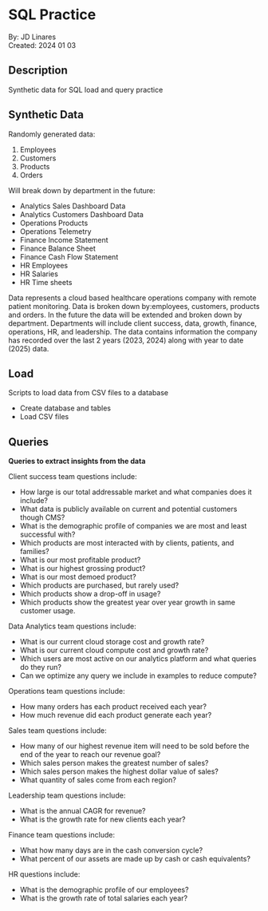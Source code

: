 # SQL Practice
By: JD Linares  
Created: 2024 01 03 


## Description
Synthetic data for SQL load and query practice


## Synthetic Data
Randomly generated data: 
1. Employees
2. Customers
3. Products
4. Orders

Will break down by department in the future: 
- Analytics Sales Dashboard Data
- Analytics Customers Dashboard Data
- Operations Products
- Operations Telemetry
- Finance Income Statement
- Finance Balance Sheet
- Finance Cash Flow Statement
- HR Employees
- HR Salaries
- HR Time sheets

Data represents a cloud based healthcare operations company with remote patient monitoring. Data is broken down by:employees, customers, products and orders. In the future the data will be extended and broken down by department. Departments will include client success, data, growth, finance, operations, HR, and leadership. The data contains information the company has recorded over the last 2 years (2023, 2024) along with year to date (2025) data.


## Load
Scripts to load data from CSV files to a database
- Create database and tables
- Load CSV files


## Queries

**Queries to extract insights from the data** 

Client success team questions include: 
- How large is our total addressable market and what companies does it include?
- What data is publicly available on current and potential customers though CMS?
- What is the demographic profile of companies we are most and least successful with?
- Which products are most interacted with by clients, patients, and families?
- What is our most profitable product?
- What is our highest grossing product?
- What is our most demoed product?
- Which products are purchased, but rarely used? 
- Which products show a drop-off in usage? 
- Which products show the greatest year over year growth in same customer usage.

Data Analytics team questions include: 
- What is our current cloud storage cost and growth rate?
- What is our current cloud compute cost and growth rate?
- Which users are most active on our analytics platform and what queries do they run?
- Can we optimize any query we include in examples to reduce compute?

Operations team questions include: 
- How many orders has each product received each year? 
- How much revenue did each product generate each year?

Sales team questions include: 
- How many of our highest revenue item will need to be sold before the end of the year to reach our revenue goal? 
- Which sales person makes the greatest number of sales?
- Which sales person makes the highest dollar value of sales?
- What quantity of sales come from each region?

Leadership team questions include: 
- What is the annual CAGR for revenue? 
- What is the growth rate for new clients each year? 

Finance team questions include: 
- What how many days are in the cash conversion cycle? 
- What percent of our assets are made up by cash or cash equivalents? 

HR questions include:
- What is the demographic profile of our employees? 
- What is the growth rate of total salaries each year? 










